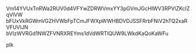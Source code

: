 Vm14YVUxTnRWa2RUV0d4VFYwZDRWVmxYY3pGVmJGcHlWV3RPVlZKclZqVlVW
bFUxVkRGWmVGZHVWbFpTCmJFWXpWWHBDVDJSSFRrbFNiV2hTQ2xaRVFUVlJN
bVIzWVRGd1NWZFVNRXREYms1dVdWRTlQUW9LWkdKaQoKaWFu

plk